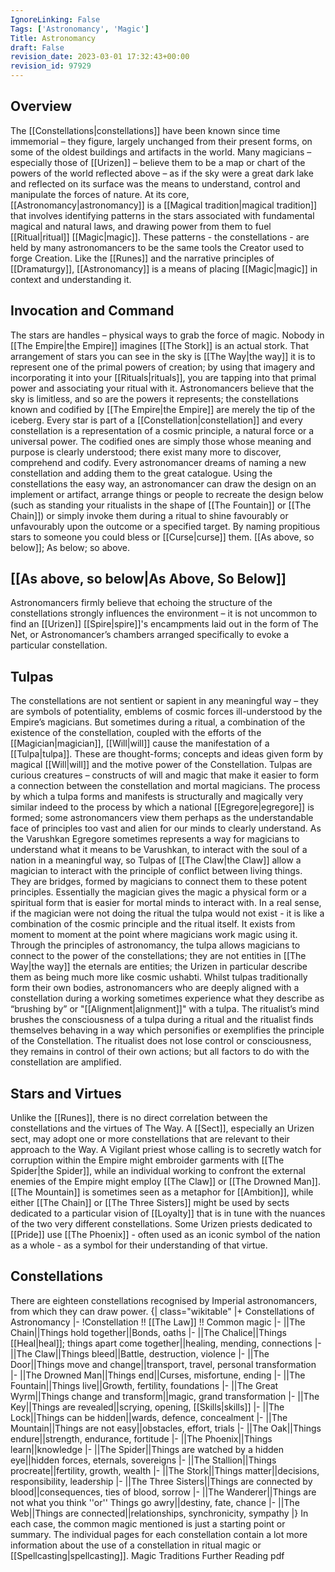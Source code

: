 ```yaml
---
IgnoreLinking: False
Tags: ['Astronomancy', 'Magic']
Title: Astronomancy
draft: False
revision_date: 2023-03-01 17:32:43+00:00
revision_id: 97929
---
```


## Overview

The [[Constellations|constellations]] have been known since time immemorial – they figure, largely unchanged from their present forms, on some of the oldest buildings and artifacts in the world. Many magicians – especially those of [[Urizen]] – believe them to be a map or chart of the powers of the world reflected above – as if the sky were a great dark lake and reflected on its surface was the means to understand, control and manipulate the forces of nature. 
At its core, [[Astronomancy|astronomancy]] is a [[Magical tradition|magical tradition]] that involves identifying patterns in the stars associated with fundamental magical and natural laws, and drawing power from them to fuel [[Ritual|ritual]] [[Magic|magic]]. These patterns - the constellations - are held by many astronomancers to be the same tools the Creator used to forge Creation. Like the [[Runes]] and the narrative principles of [[Dramaturgy]], [[Astronomancy]] is a means of placing [[Magic|magic]] in context and understanding it. 
## Invocation and Command
The stars are handles – physical ways to grab the force of magic. Nobody in [[The Empire|the Empire]] imagines [[The Stork]] is an actual stork. That arrangement of stars you can see in the sky is [[The Way|the way]] it is to represent one of the primal powers of creation; by using that imagery and incorporating it into your [[Rituals|rituals]], you are tapping into that primal power and associating your ritual with it. 
Astronomancers believe that the sky is limitless, and so are the powers it represents; the constellations known and codified by [[The Empire|the Empire]] are merely the tip of the iceberg. Every star is part of a [[Constellation|constellation]] and every constellation is a representation of a cosmic principle, a natural force or a universal power. The codified ones are simply those whose meaning and purpose is clearly understood; there exist many more to discover, comprehend and codify. Every astronomancer dreams of naming a new constellation and adding them to the great catalogue. 
Using the constellations the easy way, an astronomancer can draw the design on an implement or artifact, arrange things or people to recreate the design below (such as standing your ritualists in the shape of [[The Fountain]] or [[The Chain]]) or simply invoke them during a ritual to shine favourably or unfavourably upon the outcome or a specified target. By naming propitious stars to someone you could bless or [[Curse|curse]] them. 
[[As above, so below]]; As below; so above.
## [[As above, so below|As Above, So Below]]
Astronomancers firmly believe that echoing the structure of the constellations strongly influences the environment – it is not uncommon to find an [[Urizen]] [[Spire|spire]]'s encampments laid out in the form of The Net, or Astronomancer’s chambers arranged specifically to evoke a particular constellation.
## Tulpas
The constellations are not sentient or sapient in any meaningful way – they are symbols of potentiality, emblems of cosmic forces ill-understood by the Empire’s magicians. But sometimes during a ritual, a combination of the existence of the constellation, coupled with the efforts of the [[Magician|magician]], [[Will|will]] cause the manifestation of a [[Tulpa|tulpa]]. These are thought-forms; concepts and ideas given form by magical [[Will|will]] and the motive power of the Constellation. 
Tulpas are curious creatures – constructs of will and magic that make it easier to form a connection between the constellation and mortal magicians. The process by which a tulpa forms and manifests is structurally and magically very similar indeed to the process by which a national [[Egregore|egregore]] is formed; some astronomancers view them perhaps as the understandable face of principles too vast and alien for our minds to clearly understand. As the Varushkan Egregore sometimes represents a way for magicians to understand what it means to be Varushkan, to interact with the soul of a nation in a meaningful way, so Tulpas of [[The Claw|the Claw]] allow a magician to interact with the principle of conflict between living things.
They are bridges, formed by magicians to connect them to these potent principles. Essentially the magician gives the magic a physical form or a spiritual form that is easier for mortal minds to interact with. In a real sense, if the magician were not doing the ritual the tulpa would not exist - it is like a combination of the cosmic principle and the ritual itself. It exists from moment to moment at the point where magicians work magic using it. Through the principles of astronomancy, the tulpa allows magicians to connect to the power of the constellations; they are not entities in [[The Way|the way]] the eternals are entities; the Urizen in particular describe them as being much more like cosmic ushabti.
Whilst tulpas traditionally form their own bodies, astronomancers who are deeply aligned with a constellation during a working sometimes experience what they describe as “brushing by” or "[[Alignment|alignment]]" with a tulpa. The ritualist’s mind brushes the consciousness of a tulpa during a ritual and the ritualist finds themselves behaving in a way which personifies or exemplifies the principle of the Constellation. The ritualist does not lose control or consciousness, they remains in control of their own actions; but all factors to do with the constellation are amplified.
## Stars and Virtues
Unlike the [[Runes]], there is no direct correlation between the constellations and the virtues of The Way. A [[Sect]], especially an Urizen sect, may adopt one or more constellations that are relevant to their approach to the Way. A Vigilant priest whose calling is to secretly watch for corruption within the Empire might embroider garments with [[The Spider|the Spider]], while an individual working to confront the external enemies of the Empire might employ [[The Claw]] or [[The Drowned Man]]. [[The Mountain]] is sometimes seen as a metaphor for [[Ambition]], while either [[The Chain]] or [[The Three Sisters]] might be used by sects dedicated to a particular vision of [[Loyalty]] that is in tune with the nuances of the two very different constellations. Some Urizen priests dedicated to [[Pride]] use [[The Phoenix]] - often used as an iconic symbol of the nation as a whole - as a symbol for their understanding of that virtue.
## Constellations
There are eighteen constellations recognised by Imperial astronomancers, from which they can draw power.
{| class="wikitable"
|+ Constellations of Astronomancy
|-
!Constellation !! [[The Law]] !! Common magic
|-
||The Chain||Things hold together||Bonds, oaths
|-
||The Chalice||Things [[Heal|heal]]; things apart come together||healing, mending, connections
|-
||The Claw||Things bleed||Battle, destruction, violence
|-
||The Door||Things move and change||transport, travel, personal transformation
|-
||The Drowned Man||Things end||Curses, misfortune, ending
|-
||The Fountain||Things live||Growth, fertility, foundations
|-
||The Great Wyrm||Things change and transform||magic, grand transformation
|-
||The Key||Things are revealed||scrying, opening, [[Skills|skills]]
|-
||The Lock||Things can be hidden||wards, defence, concealment
|-
||The Mountain||Things are not easy||obstacles, effort, trials
|-
||The Oak||Things endure||strength, endurance, fortitude
|-
||The Phoenix||Things learn||knowledge
|-
||The Spider||Things are watched by a hidden eye||hidden forces, eternals, sovereigns
|-
||The Stallion||Things procreate||fertility, growth, wealth
|-
||The Stork||Things matter||decisions, responsibility, leadership
|-
||The Three Sisters||Things are connected by blood||consequences, ties of blood, sorrow
|-
||The Wanderer||Things are not what you think ''or'' Things go awry||destiny, fate, chance
|-
||The Web||Things are connected||relationships, synchronicity, sympathy
|}
In each case, the common magic mentioned is just a starting point or summary. The individual pages for each constellation contain a lot more information about the use of a constellation in ritual magic or [[Spellcasting|spellcasting]].
Magic Traditions Further Reading
pdf